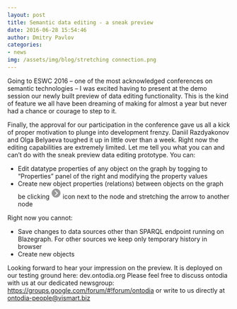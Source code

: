 ```yaml
---
layout: post
title: Semantic data editing - a sneak preview
date: 2016-06-28 15:54:46
author: Dmitry Pavlov
categories:
- news
img: /assets/img/blog/stretching connection.png
---
```

Going to ESWC 2016 – one of the most acknowledged conferences on semantic technologies – I was excited having to present at the demo session our newly built preview of data editing functionality. This is the kind of feature we all have been dreaming of making for almost a year but never had a chance or courage to step to it.

<!---more--->
Finally, the approval for our participation in the conference gave us all a kick of proper motivation to plunge into development frenzy. Daniil Razdyakonov and Olga Belyaeva toughed it up in little over than a week.
Right now the editing capabilities are extremely limited. Let me tell you what you can and can’t do with the sneak preview data editing prototype.
You can:
* Edit datatype properties of any object on the graph by togging to “Properties” panel of the right and modifying the property values
*	Create new object properties (relations) between objects on the graph  be clicking <img src="/assets/img/blog/stretch connection icon.png " alt="stretch connection icon"/> icon next to the node and stretching the arrow to another node


Right now you cannot:
*	Save changes to data sources other than SPARQL endpoint running on Blazegraph. For other sources we keep only temporary history in browser
*	Create new objects

Looking forward to hear your impression on the preview. It is deployed on our testing ground here: dev.ontodia.org
Please feel free to discuss ontodia with us at our dedicated newsgroup: https://groups.google.com/forum/#!forum/ontodia
or write to us directly at ontodia-people@vismart.biz

